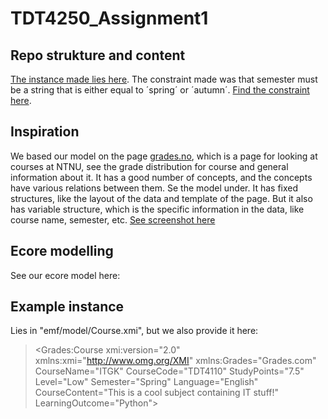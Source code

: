 # TDT4250_Assignment1

## Repo strukture and content

[The instance made lies here](emf/model/Course.xmi). 
The constraint made was that semester must be a string that is either equal to ´spring´ or 
´autumn´. [Find the constraint here](emf/src/courses.util/CoursesValidator.java). 



## Inspiration 

We based our model on the page [grades.no](https://grades.no/), which is a page for looking at courses at NTNU, see the grade distribution for course and general information about it. It has a good number of concepts, and the concepts have various relations between them. Se the model  under. It has fixed structures, like the layout of the data and template of the page. But it also has variable structure, which is the specific information in the data, like course name, semester, etc. 
[See screenshot here](grades.png)


## Ecore modelling
See our ecore model here: 


## Example instance 

Lies in "emf/model/Course.xmi", but we also provide it here:

> <Grades:Course
>  xmi:version="2.0"
>  xmlns:xmi="http://www.omg.org/XMI"
   xmlns:Grades="Grades.com"
   CourseName="ITGK"
   CourseCode="TDT4110"
   StudyPoints="7.5"
   Level="Low"
   Semester="Spring"
   Language="English"
   CourseContent="This is a cool subject containing IT stuff!"
   LearningOutcome="Python">
  <ExamId ExamId="1"
      Year="2023">
   <GradeId
        GradeId="1"
        A="12"
        B="34"
        C="44"
        D="32"
        E="21"
        F="19"/>
  </ExamId>
  <LinkId LinkId="1"
      CoursePage="www.itgk.nothing"
      CourseQuality="Good"
      StudentEvaluation="I like it"/>
</Grades:Course>
